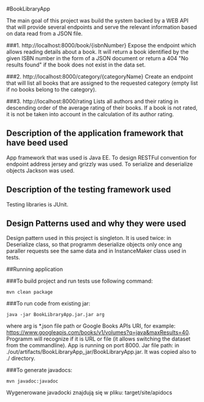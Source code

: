 #BookLibraryApp

The main goal of this project was build the system backed by a WEB API that will provide several endpoints and serve the relevant information based on data read from a JSON file.

###1. http://localhost:8000/book/{isbnNumber}
Expose the endpoint which allows reading details about a book. It will return a book identified by the given ISBN number in the form of a JSON document or return a 404 "No results found" if the book does not exist in the data set.

###2. http://localhost:8000/category/{categoryName}
Create an endpoint that will list all books that are assigned to the requested category (empty list if no books belong to the category).

###3. http://localhost:8000/rating
Lists all authors and their rating in descending order of the average rating of their books. If a book is not rated, it is not be taken into account in the calculation of its author rating.

## Description of the application framework that have beed used
App framework that was used is Java EE. To design RESTFul convention for endpoint address jersey and grizzly was used. To serialize and deserialize objects Jackson was used.


## Description of the testing framework used
Testing libraries is JUnit.


## Design Patterns used and why they were used
Design pattern used in this project is singleton. It is used twice: in Deserialize class, so that programm deserialize objects only once ang paraller requests see the same data and in InstanceMaker class used in tests.


##Running application

###To build project and run tests use following command:
```
mvn clean package
```

###To run code from existing jar:
```
java -jar BookLibraryApp.jar.jar arg
```
where arg is *.json file path or Google Books APIs URI, for example: https://www.googleapis.com/books/v1/volumes?q=java&maxResults=40. Programm will recognize if it is URL or file (it allows switching the dataset from the commandline).
App is running on port 8000.
Jar file path: in ./out/artifacts/BookLibraryApp_jar/BookLibraryApp.jar. It was copied also to ./ directory.


###To generate javadocs:
```
mvn javadoc:javadoc
```
Wygenerowane javadocki znajdują się w pliku: target/site/apidocs





